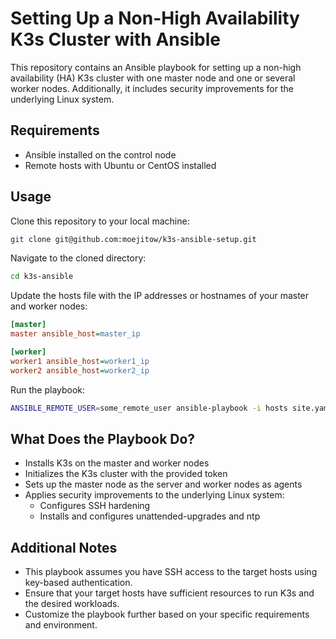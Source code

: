 # Setting Up a Non-High Availability K3s Cluster with Ansible

This repository contains an Ansible playbook for setting up a non-high availability (HA) K3s cluster with one master node and one or several worker nodes.
Additionally, it includes security improvements for the underlying Linux system.

## Requirements

* Ansible installed on the control node
* Remote hosts with Ubuntu or CentOS installed

## Usage

Clone this repository to your local machine:

```bash
git clone git@github.com:moejitow/k3s-ansible-setup.git
```

Navigate to the cloned directory:

```bash
cd k3s-ansible
```

Update the hosts file with the IP addresses or hostnames of your master and worker nodes:

```ini
[master]
master ansible_host=master_ip

[worker]
worker1 ansible_host=worker1_ip
worker2 ansible_host=worker2_ip
```

Run the playbook:

```bash
ANSIBLE_REMOTE_USER=some_remote_user ansible-playbook -i hosts site.yaml
```

## What Does the Playbook Do?

* Installs K3s on the master and worker nodes
* Initializes the K3s cluster with the provided token
* Sets up the master node as the server and worker nodes as agents
* Applies security improvements to the underlying Linux system:
  * Configures SSH hardening
  * Installs and configures unattended-upgrades and ntp

## Additional Notes

* This playbook assumes you have SSH access to the target hosts using key-based authentication.
* Ensure that your target hosts have sufficient resources to run K3s and the desired workloads.
* Customize the playbook further based on your specific requirements and environment.
